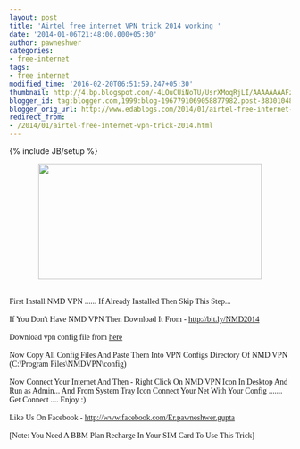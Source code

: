 ```yaml
---
layout: post
title: 'Airtel free internet VPN trick 2014 working '
date: '2014-01-06T21:48:00.000+05:30'
author: pawneshwer
categories:
- free-internet
tags:
- free internet
modified_time: '2016-02-20T06:51:59.247+05:30'
thumbnail: http://4.bp.blogspot.com/-4LOuCUiNoTU/UsrXMoqRjLI/AAAAAAAAFzo/kOZj2J-SVSo/s72-c/AirtelHacking.jpg
blogger_id: tag:blogger.com,1999:blog-1967791069058877982.post-3830104839907657683
blogger_orig_url: http://www.edablogs.com/2014/01/airtel-free-internet-vpn-trick-2014.html
redirect_from:
- /2014/01/airtel-free-internet-vpn-trick-2014.html
---
```


{% include JB/setup %}

<div dir="ltr" style="text-align: left;" trbidi="on"><div class="separator" style="clear: both; text-align: center;"><a href="http://4.bp.blogspot.com/-4LOuCUiNoTU/UsrXMoqRjLI/AAAAAAAAFzo/kOZj2J-SVSo/s1600/AirtelHacking.jpg" imageanchor="1" style="margin-left: 1em; margin-right: 1em;"><img border="0" src="http://4.bp.blogspot.com/-4LOuCUiNoTU/UsrXMoqRjLI/AAAAAAAAFzo/kOZj2J-SVSo/s1600/AirtelHacking.jpg" height="207" width="400" /></a></div><span style="font-family: Georgia, Times New Roman, serif;"><br /></span><span style="font-family: Georgia, Times New Roman, serif;"><br /></span><span style="font-family: Georgia, Times New Roman, serif;">First Install NMD VPN ...... If Already Installed Then Skip This Step...</span><br /><span style="font-family: Georgia, Times New Roman, serif;"><br /></span><span style="font-family: Georgia, Times New Roman, serif;">If You Don't Have NMD VPN Then Download It From - <a href="http://bit.ly/NMD2014">http://bit.ly/NMD2014</a></span><br /><span style="font-family: Georgia, Times New Roman, serif;"><br /></span><span style="font-family: Georgia, Times New Roman, serif;">Download vpn config file from <a href="https://sites.google.com/site/androidplacez/downloads/androidplace.org%20-%20Airtel%20New%20BBM%20Trick%202014.zip?attredirects=0&amp;d=1" target="_blank">here</a></span><br /><span style="font-family: Georgia, Times New Roman, serif;"><br /></span><span style="font-family: Georgia, Times New Roman, serif;">Now Copy All Config Files And Paste Them Into VPN Configs Directory Of NMD VPN (C:\Program Files\NMDVPN\config)</span><br /><span style="font-family: Georgia, Times New Roman, serif;"><br /></span><span style="font-family: Georgia, Times New Roman, serif;">Now Connect Your Internet And Then - Right Click On NMD VPN Icon In Desktop And Run as Admin... And From System Tray Icon Connect Your Net With Your Config ....... Get Connect .... Enjoy :)</span><br /><span style="font-family: Georgia, Times New Roman, serif;"><br /></span><span style="font-family: Georgia, Times New Roman, serif;">Like Us On Facebook - <a href="http://www.facebook.com/Er.pawneshwer.gupta">http://www.facebook.com/Er.pawneshwer.gupta</a></span><br /><span style="font-family: Georgia, Times New Roman, serif;"><br /></span><span style="font-family: Georgia, Times New Roman, serif;">[Note: You Need A BBM Plan Recharge In Your SIM Card To Use This Trick]</span></div>